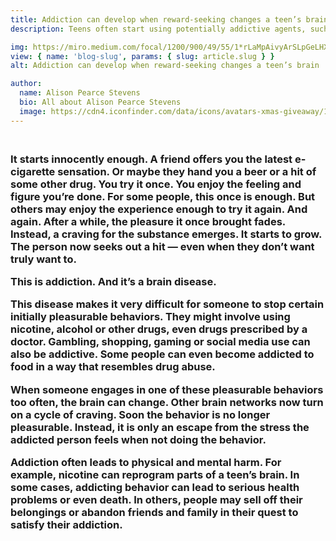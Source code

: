 ```yaml
---
title: Addiction can develop when reward-seeking changes a teen’s brain
description: Teens often start using potentially addictive agents, such as alcohol and other drugs, at parties and other social events.

img: https://miro.medium.com/focal/1200/900/49/55/1*rLaMpAivyArSLpGeLHX03g.jpeg
view: { name: 'blog-slug', params: { slug: article.slug } }
alt: Addiction can develop when reward-seeking changes a teen’s brain

author:
  name: Alison Pearce Stevens
  bio: All about Alison Pearce Stevens
  image: https://cdn4.iconfinder.com/data/icons/avatars-xmas-giveaway/128/girl_avatar_child_kid-256.png
---
```

<h3>
<br>
It starts innocently enough. A friend offers you the latest e-cigarette sensation. Or maybe they hand you a beer or a hit of some other drug. You try it once. You enjoy the feeling and figure you’re done. For some people, this once is enough. But others may enjoy the experience enough to try it again. And again. After a while, the pleasure it once brought fades. Instead, a craving for the substance emerges. It starts to grow. The person now seeks out a hit — even when they don’t want truly want to.

This is addiction. And it’s a brain disease.

This disease makes it very difficult for someone to stop certain initially pleasurable behaviors. They might involve using nicotine, alcohol or other drugs, even drugs prescribed by a doctor. Gambling, shopping, gaming or social media use can also be addictive. Some people can even become addicted to food in a way that resembles drug abuse.

When someone engages in one of these pleasurable behaviors too often, the brain can change. Other brain networks now turn on a cycle of craving. Soon the behavior is no longer pleasurable. Instead, it is only an escape from the stress the addicted person feels when not doing the behavior.

Addiction often leads to physical and mental harm. For example, nicotine can reprogram parts of a teen’s brain. In some cases, addicting behavior can lead to serious health problems or even death. In others, people may sell off their belongings or abandon friends and family in their quest to satisfy their addiction.
</h3>